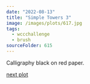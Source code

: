 ```yaml
---
date: "2022-08-13"
title: "Simple Towers 3"
image: /images/plots/617.jpg
tags:
  - wccchallenge
  - brush
sourceFolder: 615
---
```


Calligraphy black on red paper.

[next plot](618)
